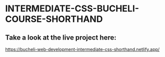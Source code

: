 # INTERMEDIATE-CSS-BUCHELI-COURSE-SHORTHAND

## Take a look at the live project here:
https://bucheli-web-development-intermediate-css-shorthand.netlify.app/
